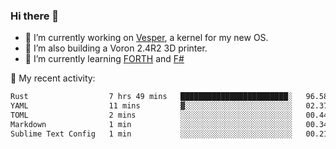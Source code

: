 ### Hi there 👋

<!--
**berkus/berkus** is a ✨ _special_ ✨ repository because its `README.md` (this file) appears on your GitHub profile.

Here are some ideas to get you started:

- 🔭 I’m currently working on ...
- 🌱 I’m currently learning ...
- 👯 I’m looking to collaborate on ...
- 🤔 I’m looking for help with ...
- 💬 Ask me about ...
- 📫 How to reach me: ...
- 😄 Pronouns: ...
- ⚡ Fun fact: ...
-->

- 🔭 I’m currently working on [Vesper](https://github.com/metta-systems/vesper), a kernel for my new OS.
- 🔭 I’m also building a Voron 2.4R2 3D printer.
- 🌱 I’m currently learning [FORTH](http://forth.com/starting-forth/) and [F#](https://fsharpforfunandprofit.com/)

💼 My recent activity:

<!--START_SECTION:waka-->

```txt
Rust                  7 hrs 49 mins   ████████████████████████░   96.58 %
YAML                  11 mins         ▓░░░░░░░░░░░░░░░░░░░░░░░░   02.37 %
TOML                  2 mins          ░░░░░░░░░░░░░░░░░░░░░░░░░   00.44 %
Markdown              1 min           ░░░░░░░░░░░░░░░░░░░░░░░░░   00.34 %
Sublime Text Config   1 min           ░░░░░░░░░░░░░░░░░░░░░░░░░   00.21 %
```

<!--END_SECTION:waka-->
